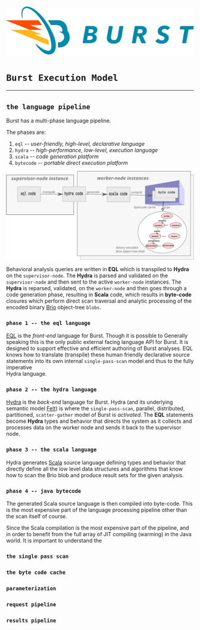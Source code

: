 ![Burst](../burst_h.png "")

# `Burst Execution Model`

--- 

## `the language pipeline`
Burst has a multi-phase language pipeline. 

The phases are:
1. `eql` -- _user-friendly, high-level, declarative language_
1. `hydra` -- _high-performance, low-level, execution language_
1. `scala` -- _code generation platform_
1. `bytecode` -- _portable direct execution platform_

![](language_pipeline.svg "")

Behavioral analysis queries are written in **EQL** which is transpiled to **Hydra** on the
`supervisor-node`. The **Hydra** is parsed and validated on the `supervisor-node` and then sent
to the active `worker-node` instances. The **Hydra** is reparsed, validated, on the
`worker-node`
and then goes through a code generation phase, resulting in **Scala** code, which results in
**byte-code** closures which perform direct scan traversal and analytic processing
of the encoded binary [Brio](../../burst-brio) object-tree `blobs`.

### `phase 1 -- the eql language`
[EQL](../../burst-eql/readme.md) is the _front-end_ language for Burst. Though it is
possible to Generally
speaking this is the only public external facing language API for Burst. It is 
designed to support effective and efficient authoring of
Burst analyses. EQL knows how to translate (transpile) these human friendly 
declarative source statements into its own internal
`single-pass-scan` model and thus to the fully imperative  
Hydra language.

### `phase 2 -- the hydra language`
[Hydra](../../burst-hydra/readme.md) is the _back-end_ language for Burst. Hydra
(and its underlying semantic model [Felt](../../burst-felt/readme.md)) is where
the `single-pass-scan`, parallel,  distributed, partitioned,
`scatter-gather` model of Burst  is _activated_. The **EQL** statements become
**Hydra** types and behavior that directs the system
as it collects and processes data on the worker node and sends it back to the
supervisor node.

### `phase 3 -- the scala language`
Hydra generates [Scala](https://www.scala-lang.org/) source language
defining types and behavior 
that directly define all the low level data structures
and algorithms that know how to scan the Brio blob and produce result
sets for the given analysis.

### `phase 4 -- java bytecode`
The generated Scala source language is then compiled into byte-code.
This is the most expensive part of the language processing pipeline
other than the scan itself of course.

Since the Scala
compilation is the most expensive part of the pipeline, and in order
to benefit from the full array of JIT compiling (warming) in the Java
world. It is important to understand the 


### `the single pass scan`

### `the byte code cache`

### `parameterization`

### `request pipeline`

### `results pipeline`
